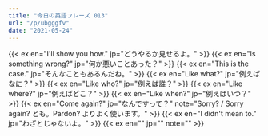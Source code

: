 ```yaml
---
title: "今日の英語フレーズ 013"
url: "/p/ubgggfv"
date: "2021-05-24"
---
```


{{< ex en="I'll show you how." jp="どうやるか見せるよ。" >}}
{{< ex en="Is something wrong?" jp="何か悪いことあった？" >}}
{{< ex en="This is the case." jp="そんなこともあるんだね。" >}}
{{< ex en="Like what?" jp="例えばなに？" >}}
{{< ex en="Like who?" jp="例えば誰？" >}}
{{< ex en="Like where?" jp="例えばどこ？" >}}
{{< ex en="Like when?" jp="例えばいつ？" >}}
{{< ex en="Come again?" jp="なんですって？" note="Sorry? / Sorry again? とも。Pardon? よりよく使います。" >}}
{{< ex en="I didn't mean to." jp="わざとじゃないよ。" >}}
{{< ex en="" jp="" note="" >}}

